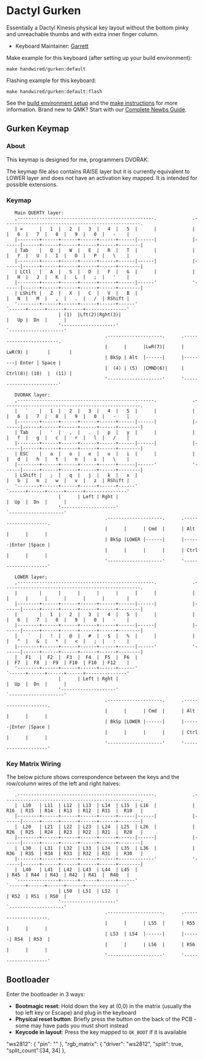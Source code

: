 # Dactyl Gurken

Essentially a Dactyl Kinesis physical key layout without the bottom pinky and unreachable thumbs and with extra inner finger column.

* Keyboard Maintainer: [Garrett](https://github.com/garrett)

Make example for this keyboard (after setting up your build environment):

    make handwired/gurken:default

Flashing example for this keyboard:

    make handwired/gurken:default:flash

See the [build environment setup](https://docs.qmk.fm/#/getting_started_build_tools) and the [make instructions](https://docs.qmk.fm/#/getting_started_make_guide) for more information. Brand new to QMK? Start with our [Complete Newbs Guide](https://docs.qmk.fm/#/newbs).

## Gurken Keymap

### About

This keymap is designed for me, programmers DVORAK:
 
 The keymap file also contains RAISE layer but it is currently equivalent to LOWER layer and does
 not have an activation key mapped. It is intended for possible extensions.

### Keymap

       Main QUERTY layer:
       ,--------------------------------------------------.             .--------------------------------------------------.
       | =      |   1  |   2  |   3  |   4  |   5  |      |             |      |   6  |   7  |   8  |   9  |   0  |   -    |
       |--------+------+------+------+------+------|------|             |------|------+------+------+------+------+--------|
       | Tab    |   Q  |   W  |   E  |   R  |   T  |      |             |      |   Y  |   U  |   I  |   O  |   P  |   \    |
       |--------+------+------+------+------+------|------|             |------|------+------+------+------+------+--------|
       | LCtl   |   A  |   S  |   D  |   F  |   G  |      |             |      |   H  |   J  |   K  |   L  |   ;  |   '    |
       |--------+------+------+------+------+------|------'             '------|------+------+------+------+------+--------|
       | LShift |   Z  |   X  |   C  |   V  |   B  |                           |   N  |   M  |   ,  |   .  |   /  | RShift |
       '--------+------+------+------+------+------'                           `------+------+------+------+---------------'
                       | (1)  |Lft(2)|Rght(3)|                                        |   Up |  Dn  |      |
                       '--------------------'                                         `--------------------'
                                        .--------------------.      .------------------------.
                                        |      |      |LwR(7)|      | LwR(9) |       |       |
                                        | BkSp | Alt  |------|      |--------| Enter | Space |
                                        |  (4) | (5)  |CMND(6)|     | Ctrl(8)| (10)  |  (11) |
                                        '--------------------'      '------------------------'

       DVORAK layer:
       ,--------------------------------------------------.             .--------------------------------------------------.
       |   `    |   1  |   2  |   3  |   4  |   5  |      |             |      |   6  |   7  |   8  |   9  |   0  |   -    |
       |--------+------+------+------+------+------|------|             |------|------+------+------+------+------+--------|
       | Tab    |   '  |   ,  |   .  |   p  |   y  |      |             |      |   f  |   g  |   c  |   r  |   l  |   /    |
       |--------+------+------+------+------+------|------|             |------|------+------+------+------+------+--------|
       | ESC    |   a  |   o  |   e  |   u  |   i  |      |             |      |   d  |   h  |   t  |   n  |   s  |   \    |
       |--------+------+------+------+------+------|------'             '------|------+------+------+------+------+--------|
       | LShift |   ;  |   q  |   j  |   k  |   x  |                           |   b  |   m  |   w  |   v  |   z  | RShift |
       '--------+------+------+------+------+------'                           `------+------+------+------+---------------'
                       |      | Left | Rght |                                         |  Up  |  Dn  |      |
                       '--------------------'                                         `--------------------'
                                        .--------------------.      .--------------------.
                                        |      |      | Cmd  |      | Alt  |      |      |
                                        | BkSp |LOWER |------|      |------|Enter |Space |
                                        |      |      |      |      | Ctrl |      |      |
                                        '--------------------'      '--------------------'
                                        
       LOWER layer;
       ,--------------------------------------------------.             .--------------------------------------------------.
       |        |      |      |      |      |      |      |             |      |      |      |      |      |      |        |
       |--------+------+------+------+------+------|------|             |------|------+------+------+------+------+--------|
       |        |   1  |   2  |   3  |   4  |   5  |      |             |      |   6  |   7  |   8  |   9  |   0  |   -    |
       |--------+------+------+------+------+------|------|             |------|------+------+------+------+------+--------|
       |    `   |   !  |   @  |   #  |   $  |   %  |      |             |      |   ^  |   &  |   *  |   <  |   ;  |   :    |
       |--------+------+------+------+------+------|------'             '------|------+------+------+------+------+--------|
       |   F1   |  F2  |  F3  |  F4  |  F5  |  F6  |                           |  F7  |  F8  |  F9  | F10  | F10  | F12    |
       '--------+------+------+------+------+------'                           `------+------+------+------+---------------'
                       |      | Left | Rght |                                         |  Up  |  Dn  |      |
                       '--------------------'                                         `--------------------'
                                        .--------------------.      .--------------------.
                                        |      |      | Cmd  |      | Alt  |      |      |
                                        | BkSp |LOWER |------|      |------|Enter |Space |
                                        |      |      |      |      | Ctrl |      |      |
                                        '--------------------'      '--------------------'                                        
### Key Matrix Wiring

The below picture shows correspondence between the keys and the row/column wires of the left and
right halves:

       .--------------------------------------------------.             .--------------------------------------------------.
       |  L10   | L11  | L12  | L13  | L14  | L15  | L16  |             | R16  | R15  | R14  | R13  | R12  | R11  |  R10   |
       |--------+------+------+------+------+------|------|             |------|------+------+------+------+------+--------|
       |  L20   | L21  | L22  | L23  | L24  | L25  | L26  |             | R26  | R25  | R24  | R23  | R22  | R21  |  R20   |
       |--------+------+------+------+------+------|------|             |------|------+------+------+------+------+--------|
       |  L30   | L31  | L32  | L33  | L34  | L35  | L36  |             | R36  | R35  | R34  | R33  | R32  | R31  |  R30   |
       |--------+------+------+------+------+-------------'             '------|------+------+------+------+------+--------|
       |  L40   | L41  | L42  | L43  | L44  | L45  |                           | R45  | R44  | R43  | R42  | R41  |  R40   |
       `---------------+------+------+------+------'                           `------+------+------+------+---------------'
                       | L50  | L51  | L52  |                                         | R52  | R51  | R50  |
                       '--------------------'                                         `--------------------'
                                        .--------------------.      .--------------------.
                                        |      |      | L55  |      | R55  |      |      |
                                        | L53  | L54  |------|      |------| R54  | R53  |
                                        |      |      | L56  |      | R56  |      |      |
                                        '--------------------'      '--------------------'

## Bootloader

Enter the bootloader in 3 ways:

* **Bootmagic reset**: Hold down the key at (0,0) in the matrix (usually the top left key or Escape) and plug in the keyboard
* **Physical reset button**: Briefly press the button on the back of the PCB - some may have pads you must short instead
* **Keycode in layout**: Press the key mapped to `QK_BOOT` if it is available


"ws2812": {
        "pin": ""
    }, 
    "rgb_matrix": {
        "driver": "ws2812",
        "split": true,
        "split_count":[34, 34]
    },
    
